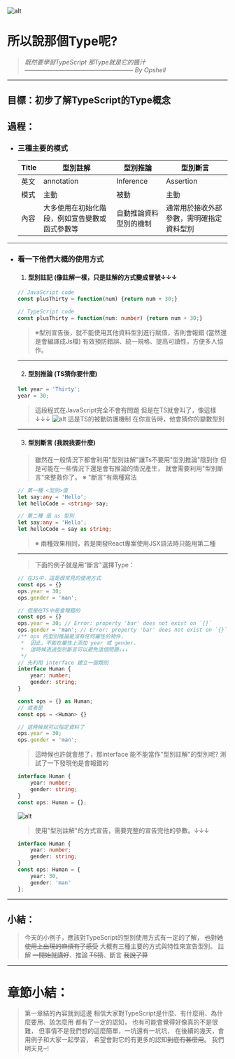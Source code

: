 ![alt](https://)

# 所以說那個Type呢?
> *既然要學習TypeScript*
> *那Type就是它的醬汁*
> *───────────────────────── By Opshell*
---

## 目標：初步了解TypeScript的Type概念

## 過程：
- ### 三種主要的模式
    Title|型別註解|型別推論|型別斷言
    -------------|-------------|-------------|-------------
    英文|annotation|Inference|Assertion
    模式|主動|被動|主動
    內容|大多使用在初始化階段，例如宣告變數或函式參數等|自動推論資料型別的機制|通常用於接收外部參數，需明確指定資料型別
---
- ### 看一下他們大概的使用方式
    1. #### 型別註記 (像註解一樣，只是註解的方式變成冒號↓↓↓
    ```JavaScript
    // JavaScript code
    const plusThirty = function(num) {return num + 30;}
    ```
    ```typescript
    // TypeScript code
    const plusThirty = function(num: number) {return num + 30;}
    ```
    > ※型別宣告後，就不能使用其他資料型別進行賦值，否則會報錯
    >   (當然還是會編譯成Js檔)
    >  有效預防錯誤、統一規格、提高可讀性，方便多人協作。
    ---

    2. #### 型別推論 (TS猜你要什麼)
    ```JavaScript
    let year = 'Thirty';
    year = 30;
    ```
    > 這段程式在JavaScript完全不會有問題
    > 但是在TS就會叫了，像這樣↓↓↓
    ![alt](https://)
    > 這是TS的被動防護機制
    > 在你宣告時，他會猜你的變數型別
    ---

    3. #### 型別斷言 (我說我要什麼)
    > 雖然在一般情況下都會利用"型別註解"讓Ts不要用"型別推論"陰到你
    > 但是可能在一些情況下還是會有推論的情況產生，
    > 就會需要利用"型別斷言"來整救你了。
    > ※ "斷言"有兩種寫法
    ```typescript
    // 第一種 <型別>值
    let say:any = 'Hello';
    let helloCode = <string> say;
    ```
    ```typescript
    // 第二種 值 as 型別
    let say:any = 'Hello';
    let helloCode = say as string;
    ```
    > ※ 兩種效果相同，若是開發React專案使用JSX語法時只能用第二種
    ---
    > 下面的例子就是用"斷言"選擇Type：
    ```JavaScript
    // 在JS中，這是很常見的使用方式
    const ops = {}
    ops.year = 30;
    ops.gender = 'man';
    ```
    ```typescript
    // 但是在TS中是會報錯的
    const ops = {}
    ops.year = 30; // Error: property 'bar' does not exist on `{}`
    ops.gender = 'man'; // Error: property 'bar' does not exist on `{}`
    /** ops 的型別推論是沒有任何屬性的物件，
     *  因此，不能在屬性上添加 year 或 gender，
     *  這時候透過型別斷言可以避免這個問題↓↓↓
     */
    // 先利用 interface 建立一個類別
    interface Human {
        year: number;
        gender: string;
    }

    const ops = {} as Human;
    // 或者是
    const ops = <Human> {}

    // 這時候就可以指定資料了
    ops.year = 30;
    ops.gender = 'man';
    ```
    > 這時候也許就會想了，那interface 能不能當作"型別註解"的型別呢?
    > 測試了一下發現他是會報錯的
    ``` typescript
    interface Human {
        year: number;
        gender: string;
    }
    const ops: Human = {};
    ```
    ![alt](https://)
    > 使用"型別註解"的方式宣告，需要完整的宣告完他的參數。↓↓↓
    ``` typescript
    interface Human {
        year: number;
        gender: string;
    }
    const ops: Human = {
        year: 30,
        gender: 'man'
    };
    ```
---
## 小結：
   > 今天的小例子，應該對TypeScript的型別使用方式有一定的了解，
   > ~~也對她使用上出現的麻煩有了感受~~
   > 大概有三種主要的方式與特性來宣告型別。
   > 註解 ~~一開始就講好~~、推論 ~~TS猜~~、斷言 ~~我說了算~~

---
# 章節小結：
   > 第一章結的內容就到這邊
   > 相信大家對TypeScript是什麼、有什麼用、為什麼要用、該怎麼用
   > 都有了一定的認知，
   > 也有可能會覺得好像真的不是很難，
   > 但事情不是我們想的這麼簡單，一坑還有一坑坑，
   > 在後續的幾天，會用例子和大家一起學習，
   > 希望會對它的有更多的認知~~到底有甚麼用~~。
   > 我們明天見~!
